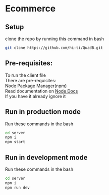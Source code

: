 # Ecommerce

## Setup
clone the repo by running this command in bash
```bash
git clone https://github.com/hi-ti/QuadB.git
```

## Pre-requisites:
To run the client file<br />
There are pre-requisites:<br />
Node Package Manager(npm)<br />
Read documentation on [Node Docs](https://nodejs.org/en)<br />
If you have it already ignore it

## Run in production mode
Run these commands in the bash
```bash
cd server 
npm i
npm start
```

## Run in development mode
Run these commands in the bash
```bash
cd server 
npm i
npm run dev
```

